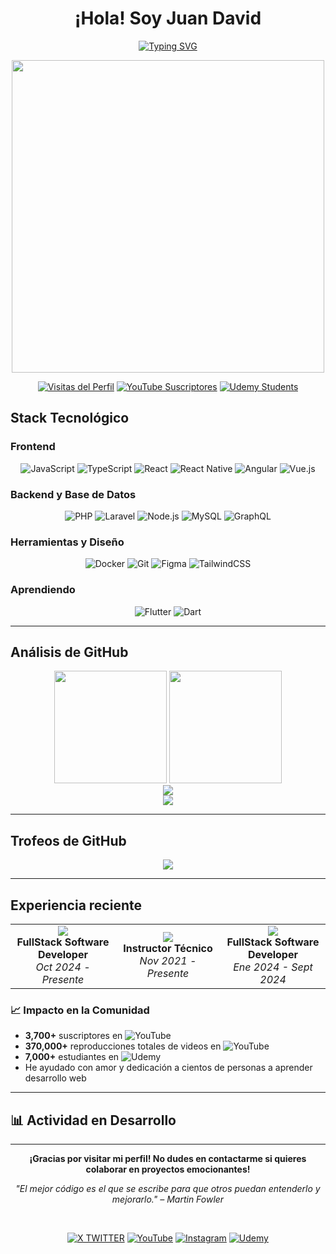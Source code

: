 <div align="center">
  <h1> ¡Hola! Soy Juan David </h1>
</div>

<div align="center">
  
[![Typing SVG](https://readme-typing-svg.demolab.com?font=Fira+Code&size=24&duration=3000&pause=1000&color=00D8FF&center=true&vCenter=true&width=600&lines=Desarrollador+de+Software+%F0%9F%87%A8%F0%9F%87%B4;Analista+de+Sistemas+TI;Creador+de+Contenido+%26+Instructor;Desarrollador+Full+Stack)](https://git.io/typing-svg)

<img src="https://user-images.githubusercontent.com/74038190/225813708-98b745f2-7d22-48cf-9150-083f1b00d6c9.gif" width="500">

[![Visitas del Perfil](https://komarev.com/ghpvc/?username=jdocdev&label=Visitas%20del%20perfil&color=00d8ff&style=for-the-badge)](https://github.com/jdocdev)
[![YouTube Suscriptores](https://img.shields.io/badge/YouTube-%2B3.7K%20Suscriptores-FF0000?style=for-the-badge&logo=youtube&logoColor=white)](https://youtube.com/@juandavid_dev)
[![Udemy Students](https://img.shields.io/badge/Udemy-7K%2B%20estudiantes-A435F0?style=for-the-badge&logo=udemy&logoColor=white)](https://www.udemy.com/user/juan-ortiz-155/)

</div>

## Stack Tecnológico

### Frontend

<div align="center">

![JavaScript](https://img.shields.io/badge/JavaScript-F7DF1E?style=for-the-badge&logo=javascript&logoColor=black)
![TypeScript](https://img.shields.io/badge/TypeScript-007ACC?style=for-the-badge&logo=typescript&logoColor=white)
![React](https://img.shields.io/badge/React-20232A?style=for-the-badge&logo=react&logoColor=61DAFB)
![React Native](https://img.shields.io/badge/React_Native-20232A?style=for-the-badge&logo=react&logoColor=61DAFB)
![Angular](https://img.shields.io/badge/Angular-DD0031?style=for-the-badge&logo=angular&logoColor=white)
![Vue.js](https://img.shields.io/badge/Vue.js-35495E?style=for-the-badge&logo=vue.js&logoColor=4FC08D)

</div>

### Backend y Base de Datos

<div align="center">

![PHP](https://img.shields.io/badge/PHP-777BB4?style=for-the-badge&logo=php&logoColor=white)
![Laravel](https://img.shields.io/badge/Laravel-FF2D20?style=for-the-badge&logo=laravel&logoColor=white)
![Node.js](https://img.shields.io/badge/Node.js-43853D?style=for-the-badge&logo=node.js&logoColor=white)
![MySQL](https://img.shields.io/badge/MySQL-005C84?style=for-the-badge&logo=mysql&logoColor=white)
![GraphQL](https://img.shields.io/badge/GraphQL-E10098?style=for-the-badge&logo=graphql&logoColor=white)

</div>

### Herramientas y Diseño

<div align="center">

![Docker](https://img.shields.io/badge/Docker-2496ED?style=for-the-badge&logo=docker&logoColor=white)
![Git](https://img.shields.io/badge/Git-F05032?style=for-the-badge&logo=git&logoColor=white)
![Figma](https://img.shields.io/badge/Figma-F24E1E?style=for-the-badge&logo=figma&logoColor=white)
![TailwindCSS](https://img.shields.io/badge/Tailwind_CSS-38B2AC?style=for-the-badge&logo=tailwind-css&logoColor=white)

</div>

### Aprendiendo

<div align="center">

![Flutter](https://img.shields.io/badge/Flutter-02569B?style=for-the-badge&logo=flutter&logoColor=white)
![Dart](https://img.shields.io/badge/Dart-0175C2?style=for-the-badge&logo=dart&logoColor=white)

</div>

---

## Análisis de GitHub

<div align="center">
  <img height="180em" src="https://github-readme-stats.vercel.app/api?username=jdocdev&show_icons=true&theme=tokyonight&hide_border=true&count_private=true&locale=es"/>
  <img height="180em" src="https://github-readme-stats.vercel.app/api/top-langs/?username=jdocdev&layout=compact&theme=tokyonight&hide_border=true&locale=es"/>
</div>

<div align="center">
  <img src="https://github-readme-streak-stats.herokuapp.com/?user=jdocdev&theme=tokyonight&hide_border=true&locale=es" />
</div>

<div align="center">
  <img src="https://github-profile-summary-cards.vercel.app/api/cards/profile-details?username=jdocdev&theme=tokyonight&hide_border=true" />
</div>

---

## Trofeos de GitHub

<div align="center">
  <img src="https://github-profile-trophy.vercel.app/api/?username=jdocdev&theme=tokyonight&no-frame=true&no-bg=true&row=1&column=6&locale=es" />
</div>

---

## Experiencia reciente

<div align="center">
  <table>
    <tr>
      <td align="center" width="33%">
        <img src="https://img.shields.io/badge/Granada%20Software-Actual-00D8FF?style=for-the-badge" />
        <br><strong>FullStack Software Developer</strong>
        <br><em>Oct 2024 - Presente</em>
      </td>
      <td align="center" width="33%">
        <img src="https://img.shields.io/badge/Creador%20de%20Contenido-Freelance-FF6B6B?style=for-the-badge" />
        <br><strong>Instructor Técnico</strong>
        <br><em>Nov 2021 - Presente</em>
      </td>
      <td align="center" width="33%">
        <img src="https://img.shields.io/badge/Wikan%20BPO-FullStack-6C3483?style=for-the-badge" />
        <br><strong>FullStack Software Developer</strong>
        <br><em>Ene 2024 - Sept 2024</em>
      </td>
    </tr>
  </table>
</div>

### 📈 Impacto en la Comunidad

-   **3,700+** suscriptores en ![YouTube]([https://img.shields.io/badge/YouTube-FF0000?style=for-the-badge&logo=youtube&logoColor=white](https://youtube.com/@juandavid_dev))
-   **370,000+** reproducciones totales de videos en ![YouTube]([https://img.shields.io/badge/YouTube-FF0000?style=for-the-badge&logo=youtube&logoColor=white](https://youtube.com/@juandavid_dev))
-   **7,000+** estudiantes en ![Udemy]([https://img.shields.io/badge/Udemy-A435F0?style=for-the-badge&logo=udemy&logoColor=white](https://www.udemy.com/user/juan-ortiz-155/))
-   He ayudado con amor y dedicación a cientos de personas a aprender desarrollo web

---

## 📊 Actividad en Desarrollo

<!--START_SECTION:waka-->

<!--END_SECTION:waka-->

---

<div align="center">

**¡Gracias por visitar mi perfil! No dudes en contactarme si quieres colaborar en proyectos emocionantes!**

_"El mejor código es el que se escribe para que otros puedan entenderlo y mejorarlo." – Martin Fowler_

</div>

<br>

<div align="center">

[![X TWITTER](https://img.shields.io/badge/%20TWITTER-383838?style=for-the-badge&logo=x&logoColor=white)](https://twitter.com/JuanDavid_Dev)
[![YouTube](https://img.shields.io/badge/YouTube-FF0000?style=for-the-badge&logo=youtube&logoColor=white)](https://youtube.com/@juandavid_dev)
[![Instagram](https://img.shields.io/badge/Instagram-E4405F?style=for-the-badge&logo=instagram&logoColor=white)](https://instagram.com/juandavid_dev)
[![Udemy](https://img.shields.io/badge/Udemy-A435F0?style=for-the-badge&logo=udemy&logoColor=white)](https://www.udemy.com/user/juan-ortiz-155/)

</div>
